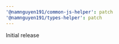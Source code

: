 ```yaml
---
'@namnguyen191/common-js-helper': patch
'@namnguyen191/types-helper': patch
---
```


Initial release
